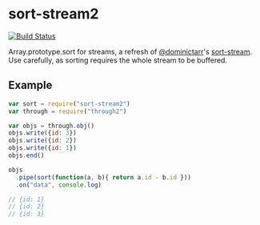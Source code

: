 sort-stream2
============

[![Build Status](https://travis-ci.org/jed/sort-stream2.svg)](https://travis-ci.org/jed/sort-stream2)

Array.prototype.sort for streams, a refresh of [@dominictarr](//github.com/dominictarr)'s [sort-stream](//github.com/dominictarr/sort-stream). Use carefully, as sorting requires the whole stream to be buffered.

Example
-------

```javascript
var sort = require("sort-stream2")
var through = require("through2")

var objs = through.obj()
objs.write({id: 3})
objs.write({id: 2})
objs.write({id: 1})
objs.end()

objs
  .pipe(sort(function(a, b){ return a.id - b.id }))
  .on("data", console.log)

// {id: 1}
// {id: 2}
// {id: 3}
```
